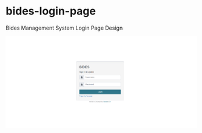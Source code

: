 # bides-login-page
Bides Management System Login Page Design

![alt text](./assets/images/bides-login-page2.png)
